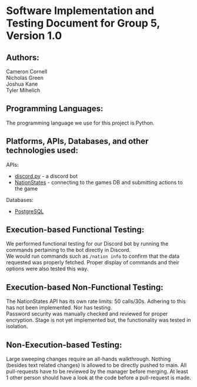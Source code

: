 # Software Implementation and Testing Document for Group 5, Version 1.0

## Authors:
Cameron Cornell  
Nicholas Green  
Joshua Kane  
Tyler Mihelich  

## Programming Languages:
The programming language we use for this project is Python.

## Platforms, APIs, Databases, and other technologies used:
APIs:
 * [discord.py](https://discordpy.readthedocs.io/en/latest/) - a discord bot
 * [NationStates](https://www.nationstates.net/pages/api.html) - connecting to the games DB and submitting actions to the game  

Databases:
 * [PostgreSQL](https://www.postgresql.org/)

## Execution-based Functional Testing:
We performed functional testing for our Discord bot by running the commands pertaining to the bot directly in Discord.  
We would run commands such as `/nation info` to confirm that the data requested was properly fetched. Proper display of commands and their options were also tested this way.   

## Execution-based Non-Functional Testing:
The NationStates API has its own rate limits: 50 calls/30s. Adhering to this has not been implemented. Nor has testing.  
Password security was manually checked and reviewed for proper encryption. Stage is not yet implemented but, the functionality was tested in isolation.

## Non-Execution-based Testing:
Large sweeping changes require an all-hands walkthrough. Nothing (besides text related changes) is allowed to be directly pushed to main. All pull-requests have to be reviewed by the manager before merging. At least 1 other person should have a look at the code before a pull-request is made.  
